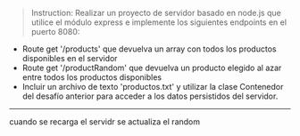 > Instruction: Realizar un proyecto de servidor basado en node.js que utilice el módulo express e implemente los siguientes endpoints en el puerto 8080:
- Route get '/products' que devuelva un array con todos los productos disponibles en el servidor
- Route get '/productRandom' que devuelva un producto elegido al azar entre todos los productos disponibles
- Incluir un archivo de texto 'productos.txt' y utilizar la clase Contenedor del desafío anterior para acceder a los datos persistidos del servidor.

<hr>

cuando se recarga el servidr se actualiza el random
